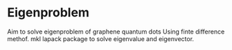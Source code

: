# Eigenproblem
Aim to solve eigenproblem of graphene quantum dots
Using finte difference methof. mkl lapack package to solve eigenvalue and eigenvector.

